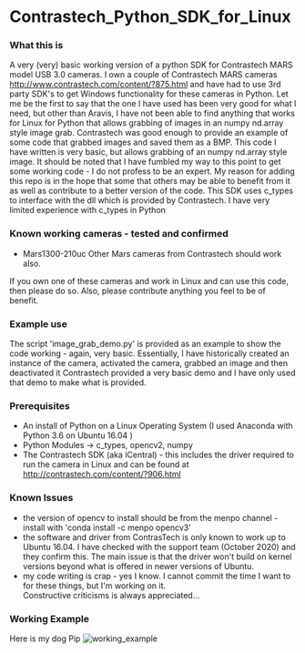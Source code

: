 # Contrastech_Python_SDK_for_Linux
### What this is
A very (very) basic working version of a python SDK for Contrastech MARS model USB 3.0 cameras.
I own a couple of Contrastech MARS cameras http://www.contrastech.com/content/?875.html
and have had to use 3rd party SDK's to get Windows functionality for these cameras in Python. 
Let me be the first to say that the one I have used has been very good for what I need, but other than Aravis, I have 
not been able to find anything that works for Linux for Python that allows grabbing of images in an numpy nd.array style image grab.
Contrastech was good enough to provide an example of some code that grabbed images and saved them as a BMP.  This code I have written is
very basic, but allows grabbing of an numpy nd.array style image.
It should be noted that I have fumbled my way to this point to get some working code - I do not profess to be an expert.  My reason for
adding this repo is in the hope that some that others may be able to benefit from it as well as contribute to a better version of the
code.  This SDK uses c_types to interface with the dll which is provided by Contrastech.  I have very limited experience with c_types in Python 

### Known working cameras - tested and confirmed
- Mars1300-210uc
Other Mars cameras from Contrastech should work also.

If you own one of these cameras and work in Linux and can use this code, then please do so.  Also, please contribute anything you feel to be of benefit.
### Example use
The script 'image_grab_demo.py' is provided as an example to show the code working - again, very basic.
Essentially, I have historically created an instance of the camera, activated the camera, grabbed an image and then deactivated it
Contrastech provided a very basic demo and I have only used that demo to make what is provided. 

### Prerequisites
- An install of Python on a Linux Operating System (I used Anaconda with Python 3.6 on Ubuntu 16.04  )
- Python Modules -> c_types, opencv2, numpy
- The Contrastech SDK (aka iCentral) - this includes the driver required to run the camera in Linux and can be found at http://contrastech.com/content/?906.html

### Known Issues
- the version of opencv to install should be from the menpo channel - install with 'conda install -c menpo opencv3'
- the software and driver from ContrasTech is only known to work up to Ubuntu 16.04.  I have checked with the support 
team (October 2020) and they confirm this.  The main issue is that the driver won't build on kernel versions beyond 
what is offered in newer versions of Ubuntu.
- my code writing is crap - yes I know.  I cannot commit the time I want to for these things, but I'm working on it.  
Constructive criticisms is always appreciated...

### Working Example
Here is my dog Pip
![working_example](https://user-images.githubusercontent.com/10386637/43674828-ce240cb2-981c-11e8-9265-56a9268cf157.png)
